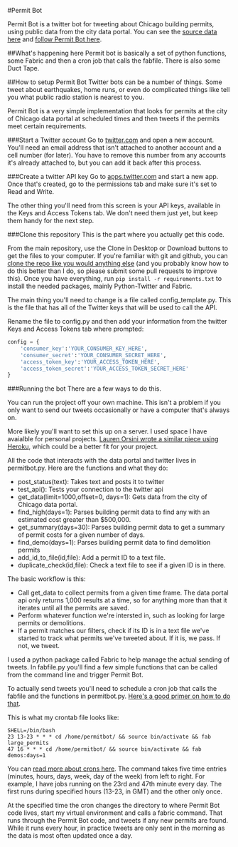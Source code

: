 #Permit Bot

Permit Bot is a twitter bot for tweeting about Chicago building permits, using public data from the city data portal. You can see the [source data here](https://data.cityofchicago.org/Buildings/Building-Permits/ydr8-5enu) and [follow Permit Bot here](https://twitter.com/permitbot).

##What's happening here
Permit bot is basically a set of python functions, some Fabric and then a cron job that calls the fabfile. There is also some Duct Tape.

##How to setup Permit Bot
Twitter bots can be a number of things. Some tweet about earthquakes, home runs, or even do complicated things like tell you what public radio station is nearest to you.

Permit Bot is a very simple implementation that looks for permits at the city of Chicago data portal at scheduled times and then tweets if the permits meet certain requirements.

###Start a Twitter account
Go to [twitter.com](https://twitter.com) and open a new account. You'll need an email address that isn't attached to another account and a cell number (for later). You have to remove this number from any accounts it's already attached to, but you can add it back after this process.

###Create a twitter API key
Go to [apps.twitter.com](https://apps.twitter.com/) and start a new app. Once that's created, go to the permissions tab and make sure it's set to Read and Write.

The other thing you'll need from this screen is your API keys, available in the Keys and Access Tokens tab. We don't need them just yet, but keep them handy for the next step.

###Clone this repository
This is the part where you actually get this code.

From the main repository, use the Clone in Desktop or Download buttons to get the files to your computer. If you're familiar with git and github, you can [clone the repo like you would anything else](https://help.github.com/articles/importing-a-git-repository-using-the-command-line/) (and you probably know how to do this better than I do, so please submit some pull requests to improve this). Once you have everything, run `pip install -r requirements.txt` to install the needed packages, mainly Python-Twitter and Fabric.

The main thing you'll need to change is a file called config_template.py. This is the file that has all of the Twitter keys that will be used to call the API.

Rename the file to config.py and then add your information from the twitter Keys and Access Tokens tab where prompted:

```python
config = {
    'consumer_key':'YOUR_CONSUMER_KEY_HERE',
	'consumer_secret':'YOUR_CONSUMER_SECRET_HERE',
	'access_token_key':'YOUR_ACCESS_TOKEN_HERE',
	'access_token_secret':'YOUR_ACCESS_TOKEN_SECRET_HERE'
}
```

###Running the bot
There are a few ways to do this. 

You can run the project off your own machine. This isn't a problem if you only want to send our tweets occasionally or have a computer that's always on.

More likely you'll want to set this up on a server. I used space I have avaialble for personal projects. [Lauren Orsini wrote a similar piece using Heroku](http://readwrite.com/2014/06/20/random-non-sequitur-twitter-bot-instructions), which could be a better fit for your project.

All the code that interacts with the data portal and twitter lives in permitbot.py. Here are the functions and what they do:
- post_status(text): Takes text and posts it to twitter
- test_api(): Tests your connection to the twitter api
- get_data(limit=1000,offset=0, days=1): Gets data from the city of Chicago data portal.
- find_high(days=1): Parses building permit data to find any with an estimated cost greater than $500,000.
- get_summary(days=30): Parses building permit data to get a summary of permit costs for a given number of days.
- find_demo(days=1): Parses building permit data to find demolition permits
- add_id_to_file(id,file): Add a permit ID to a text file.
- duplicate_check(id,file): Check a text file to see if a given ID is in there.

The basic workflow is this:
* Call get_data to collect permits from a given time frame. The data portal api only returns 1,000 results at a time, so for anything more than that it iterates until all the permits are saved.
* Perform whatever function we're intersted in, such as looking for large permits or demolitions.
* If a permit matches our filters, check if its ID is in a text file we've started to track what permits we've tweeted about. If it is, we pass. If not, we tweet.

I used a python package called Fabric to help manage the actual sending of tweets. In fabfile.py you'll find a few simple functions that can be called from the command line and trigger Permit Bot.

To actually send tweets you'll need to schedule a cron job that calls the fabfile and the functions in permitbot.py. [Here's a good primer on how to do that](http://v1.corenominal.org/howto-setup-a-crontab-file/). 

This is what my crontab file looks like:

```
SHELL=/bin/bash
23 13-23 * * * cd /home/permitbot/ && source bin/activate && fab large_permits
47 16 * * * cd /home/permitbot/ && source bin/activate && fab demos:days=1
```

You can [read more about crons here](http://en.wikipedia.org/wiki/Cron). The command takes five time entries (minutes, hours, days, week, day of the week) from left to right. For example, I have jobs running on the 23rd and 47th minute every day. The first runs during specified hours (13-23, in GMT) and the other only once.

At the specified time the cron changes the directory to where Permit Bot code lives, start my virtual environment and calls a fabric command. That runs through the Permit Bot code, and tweets if any new permits are found. While it runs every hour, in practice tweets are only sent in the morning as the data is most often updated once a day.